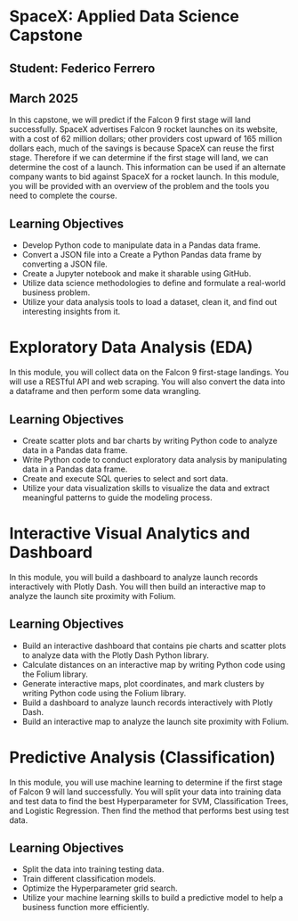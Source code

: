 # SpaceX: Applied Data Science Capstone
## Student: Federico Ferrero
## March 2025
In this capstone, we will predict if the Falcon 9 first stage will land successfully. SpaceX advertises Falcon 9 rocket launches on its website, with a cost of 62 million dollars; other providers cost upward of 165 million dollars each, much of the savings is because SpaceX can reuse the first stage. Therefore if we can determine if the first stage will land, we can determine the cost of a launch. This information can be used if an alternate company wants to bid against SpaceX for a rocket launch. In this module, you will be provided with an overview of the problem and the tools you need to complete the course.

## Learning Objectives
- Develop Python code to manipulate data in a Pandas data frame.
- Convert a JSON file into a Create a Python Pandas data frame by converting a JSON file.
- Create a Jupyter notebook and make it sharable using GitHub.
- Utilize data science methodologies to define and formulate a real-world business problem.
- Utilize your data analysis tools to load a dataset, clean it, and find out interesting insights from it.


# Exploratory Data Analysis (EDA)
In this module, you will collect data on the Falcon 9 first-stage landings. You will use a RESTful API and web scraping. You will also convert the data into a dataframe and then perform some data wrangling.

## Learning Objectives
- Create scatter plots and bar charts by writing Python code to analyze data in a Pandas data frame.
- Write Python code to conduct exploratory data analysis by manipulating data in a Pandas data frame.
- Create and execute SQL queries to select and sort data.
- Utilize your data visualization skills to visualize the data and extract meaningful patterns to guide the modeling process.

# Interactive Visual Analytics and Dashboard
In this module, you will build a dashboard to analyze launch records interactively with Plotly Dash. You will then build an interactive map to analyze the launch site proximity with Folium.

## Learning Objectives
- Build an interactive dashboard that contains pie charts and scatter plots to analyze data with the Plotly Dash Python library.
- Calculate distances on an interactive map by writing Python code using the Folium library.
- Generate interactive maps, plot coordinates, and mark clusters by writing Python code using the Folium library.
- Build a dashboard to analyze launch records interactively with Plotly Dash.
- Build an interactive map to analyze the launch site proximity with Folium.

# Predictive Analysis (Classification)
In this module, you will use machine learning to determine if the first stage of Falcon 9 will land successfully. You will split your data into training data and test data to find the best Hyperparameter for SVM, Classification Trees, and Logistic Regression. Then find the method that performs best using test data.

## Learning Objectives
- Split the data into training testing data.
- Train different classification models.
- Optimize the Hyperparameter grid search.
- Utilize your machine learning skills to build a predictive model to help a business function more efficiently.

